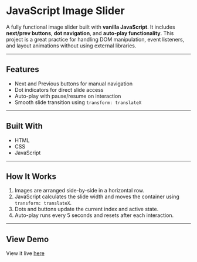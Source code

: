 # JavaScript Image Slider

A fully functional image slider built with **vanilla JavaScript**. It includes **next/prev buttons**, **dot navigation**, and **auto-play functionality**. This project is a great practice for handling DOM manipulation, event listeners, and layout animations without using external libraries.

---

## Features

- Next and Previous buttons for manual navigation
- Dot indicators for direct slide access
- Auto-play with pause/resume on interaction
- Smooth slide transition using `transform: translateX`

---

## Built With

- HTML
- CSS
- JavaScript

---

## How It Works

1. Images are arranged side-by-side in a horizontal row.
2. JavaScript calculates the slide width and moves the container using `transform: translateX`.
3. Dots and buttons update the current index and active state.
4. Auto-play runs every 5 seconds and resets after each interaction.

---

## View Demo

View it live [here](https://hinds1ght.github.io/image-slider/)
